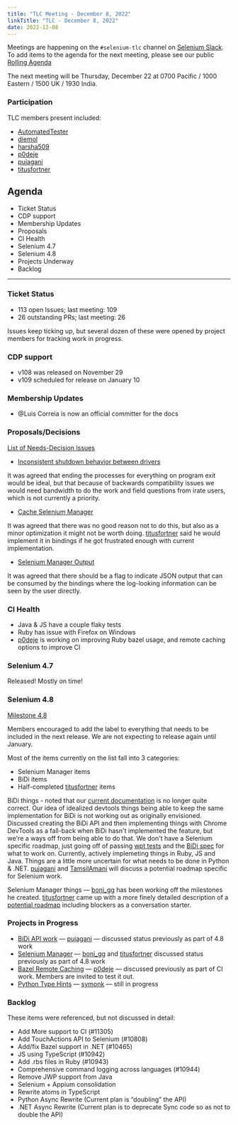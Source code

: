 ```yaml
---
title: "TLC Meeting - December 8, 2022"
linkTitle: "TLC - December 8, 2022"
date: 2022-12-08
---
```


Meetings are happening on the `#selenium-tlc` channel on [Selenium Slack](https://selenium.dev/support).
To add items to the agenda for the next meeting, please see our public [Rolling Agenda](https://docs.google.com/document/d/18InWY44S0C_ECkRkRo8GKictu8BEtsahRsFh17tmUR0/edit#)

The next meeting will be Thursday, December 22 at 0700 Pacific / 1000 Eastern / 1500 UK / 1930 India.

### Participation

TLC members present included:
* [AutomatedTester]
* [diemol]
* [harsha509]
* [p0deje]
* [pujagani]
* [titusfortner]

## Agenda

* Ticket Status
* CDP support
* Membership Updates
* Proposals
* CI Health
* Selenium 4.7
* Selenium 4.8
* Projects Underway
* Backlog

***

### Ticket Status

* 113 open Issues; last meeting: 109
* 26 outstanding PRs; last meeting: 26

Issues keep ticking up, but several dozen of these were opened by project members for tracking work in progress.

### CDP support

* v108 was released on November 29
* v109 scheduled for release on January 10

### Membership Updates

* @Luis Correia is now an official committer for the docs

### Proposals/Decisions

[List of Needs-Decision Issues](https://github.com/SeleniumHQ/selenium/labels/A-needs%20decision)

* [Inconsistent shutdown behavior between drivers](https://github.com/SeleniumHQ/selenium/issues/11303) 

It was agreed that ending the processes for everything on program exit would be ideal, but that because
of backwards compatibility issues we would need bandwidth to do the work and field questions from
irate users, which is not currently a priority.

* [Cache Selenium Manager](https://github.com/SeleniumHQ/selenium/issues/11359)

It was agreed that there was no good reason not to do this, but also as a minor optimization it might
  not be worth doing. [titusfortner] said he would implement it in bindings if he got frustrated enough
  with current implementation.

* [Selenium Manager Output](https://github.com/SeleniumHQ/selenium/issues/11365)

It was agreed that there should be a flag to indicate JSON output that can be consumed by the bindings
where the log-looking information can be seen by the user directly.

### CI Health

* Java & JS have a couple flaky tests
* Ruby has issue with Firefox on Windows
* [p0deje] is working on improving Ruby bazel usage, and remote caching options to improve CI

### Selenium 4.7

Released! Mostly on time!

### Selenium 4.8

[Milestone 4.8](https://github.com/SeleniumHQ/selenium/milestone/9)

Members encouraged to add the label to everything that needs to be included in the next release.
We are not expecting to release again until January.

Most of the items currently on the list fall into 3 categories:
* Selenium Manager items 
* BiDi items
* Half-completed [titusfortner] items

BiDi things - noted that our [current documentation](https://www.selenium.dev/documentation/webdriver/bidirectional/)
is no longer quite correct. Our idea of idealized devtools things being able to keep the same implementation
for BiDi is not working out as originally envisioned. Discussed creating the BiDi API and then implementing 
things with Chrome DevTools as a fall-back when BiDi hasn't implemented the feature, but we're a ways off from being
able to do that. We don't have a Selenium specific roadmap, just going off of passing
[wpt tests](https://wpt.fyi/results/webdriver/tests/bidi?label=experimental&label=master&aligned&view=subtest)
and the [BiDi spec](https://github.com/w3c/webdriver-bidi) for what to work on. Currently, actively implemeting
things in Ruby, JS and Java. Things are a little more uncertain for what needs to be done in Python & .NET.
[pujagani] and [TamsilAmani] will discuss a potential roadmap specific for Selenium work.

Selenium Manager things — [boni_gg] has been working off the milestones he created. [titusfortner] came
up with a more finely detailed description of a [potential roadmap](https://gist.github.com/titusfortner/96ecf9c2da9fe5eb4caf012673de8657)
including blockers as a conversation starter.

### Projects in Progress

* [BiDi API work](https://docs.google.com/document/d/1dCd8Y2PYaR5mOGSmNTwllEHNmFqegfoGkP-TCKvPzSU/edit#) — [pujagani] —
discussed status previously as part of 4.8 work
* [Selenium Manager](https://github.com/SeleniumHQ/selenium/blob/trunk/rust/README.md#roadmap) — [boni_gg] and [titusfortner] 
discussed status previously as part of 4.8 work
* [Bazel Remote Caching](https://github.com/SeleniumHQ/selenium/issues/11306) — [p0deje] — 
discussed previously as part of CI work. Members are invited to test it out.
* [Python Type Hints](https://github.com/SeleniumHQ/selenium/issues/9480) — [symonk] — still in progress

### Backlog

These items were referenced, but not discussed in detail:

* Add More support to CI (#11305)
* Add TouchActions API to Selenium (#10808)
* Add/fix Bazel support in .NET (#10465)
* JS using TypeScript (#10942)
* Add .rbs files in Ruby (#10943)
* Comprehensive command logging across languages (#10944)
* Remove JWP support from Java
* Selenium + Appium consolidation
* Rewrite atoms in TypeScript
* Python Async Rewrite (Current plan is “doubling” the API)
* .NET Async Rewrite (Current plan is to deprecate Sync code so as not to double the API)

[AutomatedTester]: https://github.com/AutomatedTester/
[boni_gg]: https://twitter.com/boni_gg/
[diemol]: https://github.com/diemol/
[harsha509]: https://github.com/harsha509/
[p0deje]: https://github.com/p0deje/
[pujagani]: https://github.com/pujagani/
[symonk]: http://github.com/symonk/
[TamsilAmani]: https://github.com/TamsilAmani/
[titusfortner]: https://github.com/titusfortner/
